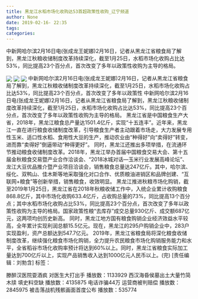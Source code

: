 ```yaml
---
title: 黑龙江水稻市场化收购达53首超政策性收购_辽宁频道
author: None
date: 2019-02-16- 22:35
tags: 
categories: 
---
```

中新网哈尔滨2月16日电(张成龙王妮娜)2月16日，记者从黑龙江省粮食局了解到，黑龙江秋粮收储制度改革持续深化，截至1月25日，水稻市场化收购占比达53%，同比提高23个百分点，首次改变了多年以政策性收购为主导的格局。
<!-- more -->
                
<img align="center" border="0" src="http://p2.ifengimg.com/fck/2019_07/090d8a13b439ac2_w540_h405.jpg" />
                
<img align="center" border="0" src="http://p2.ifengimg.com/fck/2019_07/86a16e58bbb8ed3_w540_h405.jpg" />
            
<img align="center" border="0" src="http://p2.ifengimg.com/a/2016/0810/204c433878d5cf9size1_w16_h16.png" />
中新网哈尔滨2月16日电(张成龙王妮娜)2月16日，记者从黑龙江省粮食局了解到，黑龙江秋粮收储制度改革持续深化，截至1月25日，水稻市场化收购占比达53%，同比提高23个百分点，首次改变了多年以政策性
中新网哈尔滨2月16日电(张成龙王妮娜)2月16日，记者从黑龙江省粮食局了解到，黑龙江秋粮收储制度改革持续深化，截至1月25日，水稻市场化收购占比达53%，同比提高23个百分点，首次改变了多年以政策性收购为主导的格局。
黑龙江省是中国粮食生产大省，2018年，黑龙江粮食总产量达1501.4亿斤，实现“十五连丰”。近年来，黑龙江一直在进行粮食收储制度改革，引导粮食生产者主动跟着市场走，大力发展专用性玉米、适口性水稻、食用性大豆的生产，推动农业由“种得好”向“卖得好”转变，进而靠“卖得好”倒逼带动“种得更好”。
同时，黑龙江还推出多项举措，在流通环节推动粮食收储制度改革。2018年，黑龙江举办首届中国粮食交易大会、第十五届金秋粮食交易暨产业合作洽谈会、“2018冰城对话—玉米行业发展高峰论坛”、龙江大豆优品推介暨产业项目洽谈会，销售粮食总量达247亿斤。其中，哈尔滨、绥化、双鸭山、佳木斯等地采取强化对口合作、优质粮油进销区和品牌创建、“互联网+粮食”等创新举措，销售粮食，收效明显。
黑龙江推进秋粮市场化购销，截至2019年1月25日，黑龙江省在2018年秋粮收储工作中，入统企业累计收购粮食868.8亿斤，其中市场化收购633.4亿斤，占收购总量的73%，同比提高13个百分点；其中水稻市场化收购占比53%，同比提高23个百分点，首次改变了多年以政策性收购为主导的格局。国家政策性粮“去库存”成交总量930亿斤、成交额687亿元，这两项均创历史新高。
同时，黑龙江地方国有粮食购销企业经济效益水平较高，全年累计实现利润总额15.5亿元。现在，黑龙江的295户购销企业中，283户实现盈利，资产总额达到547.7亿元。
2019年，黑龙江省粮食局将深化粮食收储制度改革，继续强化粮食市场化购销，全力提升农民粮食市场化购销服务能力和水平，全省稻谷市场化收购率预计将达到60%以上。同时，黑龙江省粮食实际加工量达到700亿斤以上，实现产品销售收入达到1000亿元人民币以上。(完)
[责任编辑：刘勃含]
标签：
 
             
滕醉汉医院耍酒疯 对医生大打出手
播放数：1133929
西汉海昏侯墓出土大量竹简木牍 填史料空缺
播放数：4135875
电话诈骗44万 运营商被判赔偿
播放数：2845975
被击落战机残骸画面首度公布
播放数：535774
